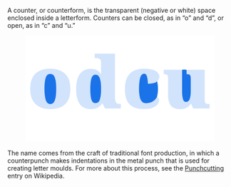 A counter, or counterform, is the transparent (negative or white) space enclosed inside a letterform. Counters can be closed, as in “o” and “d”, or open, as in “c” and “u.”

<figure>

![INSERT_ALT](images/thumbnail.svg)

</figure>

The name comes from the craft of traditional font production, in which a counterpunch makes indentations in the metal punch that is used for creating letter moulds. For more about this process, see the [Punchcutting](https://en.wikipedia.org/wiki/Punchcutting) entry on Wikipedia.

